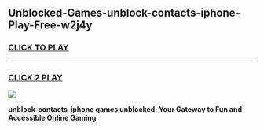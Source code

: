 
## Unblocked-Games-unblock-contacts-iphone-Play-Free-w2j4y
<h3>
<a href="https://premium76.site?title=unblock-contacts-iphone&ref=21A">CLICK TO PLAY</a></h3>
<hr>

<h3>
<a href="https://premium76.site?title=unblock-contacts-iphone&ref=21A">CLICK 2 PLAY</a>
  
</h3>

<a href="https://premium76.site?title=unblock-contacts-iphone&ref=21A"><img src="https://clearcache.store/games.png"></a>


**unblock-contacts-iphone games unblocked: Your Gateway to Fun and Accessible Online Gaming**
